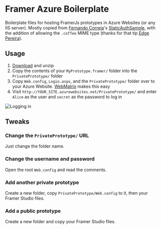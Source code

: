 # Framer Azure Boilerplate

Boilerplate files for hosting FramerJs prototypes in Azure Websites (or any IIS server). Mostly copied from [Fernando Correia](https://github.com/fernandoacorreia)'s [StaticAuthSample](https://github.com/fernandoacorreia/StaticAuthSample), with the addition of allowing the `.coffee` MIME type (thanks for that tip [Edge Pereira](http://www.superedge.net/2014/10/host-json-file-on-azure-website.html?m=1)).

## Usage

1. [Download](https://github.com/WestonThayer/FramerAzureBoilerplate/archive/master.zip) and unzip
2. Copy the contents of your `MyPrototype.framer/` folder into the `PrivatePrototype/` folder
3. Copy `Web.config`, `Login.aspx`, and the `PrivatePrototype/` folder over to your Azure Website. [WebMatrix](http://www.microsoft.com/web/webmatrix/) makes this easy
4. Visit `http://YOUR_SITE.azurewebsites.net/PrivatePrototype/` and enter `Alice` as the user and `secret` as the password to log in

![Logging in](http://westonthayer.com/blog/_site/public/assets/2015-10-23-hosting-framer-on-azure/login.png)

## Tweaks

### Change the `PrivatePrototype/` URL

Just change the folder name.

### Change the username and password

Open the root `Web.config` and read the comments.

### Add another private prototype

Create a new folder, copy `PrivatePrototype/Web.config` to it, then your Framer Studio files.

### Add a public prototype

Create a new folder and copy your Framer Studio files.